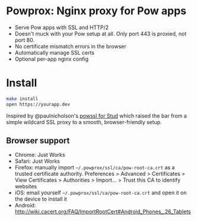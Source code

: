 # Powprox: Nginx proxy for Pow apps

* Serve Pow apps with SSL and HTTP/2
* Doesn't muck with your Pow setup at all. Only port 443 is proxied, not port 80.
* No certificate mismatch errors in the browser
* Automatically manage SSL certs
* Optional per-app nginx config

# Install
```bash
make install
open https://yourapp.dev
```

Inspired by @paulnicholson's [powssl for Stud](https://gist.github.com/paulnicholson/2050941)
which raised the bar from a simple wildcard SSL proxy to a smooth, browser-friendly setup.

## Browser support
* Chrome: Just Works
* Safari: Just Works
* Firefox: manually import `~/.powprox/ssl/ca/pow-root-ca.crt` as a trusted certificate authority. Preferences > Advanced > Certificates > View Certificates > Authorities > Import… > Trust this CA to identify websites
* iOS: email yourself `~/.powprox/ssl/ca/pow-root-ca.crt` and open it on the device to install it
* Android: http://wiki.cacert.org/FAQ/ImportRootCert#Android_Phones_.26_Tablets
